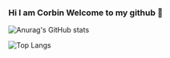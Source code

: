 ### Hi I am Corbin Welcome to my github 👋

![Anurag's GitHub stats](https://github-readme-stats.vercel.app/api?username=corbin419)


![Top Langs](https://github-readme-stats.vercel.app/api/top-langs/?username=corbin419)


<!--
**corbin419/corbin419** is a ✨ _special_ ✨ repository because its `README.md` (this file) appears on your GitHub profile.

Here are some ideas to get you started:

- 🔭 I’m currently working on ...
- 🌱 I’m currently learning ...
- 👯 I’m looking to collaborate on ...
- 🤔 I’m looking for help with ...
- 💬 Ask me about ...
- 📫 How to reach me: ...
- 😄 Pronouns: ...
- ⚡ Fun fact: ...
-->
